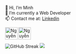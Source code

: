 👋 Hi, I’m Minh 
<br/>👀 I’m currently a Web Developer
<br/>📫 Contact me at: [Linkedin](https://www.linkedin.com/in/minh-quang-3325b9209/)

<div>
<a href="https://www.facebook.com/hgck000/">
  <img align="left" width="40px" alt="Nguyễn Quang Minh | Facebook" src="https://i.pinimg.com/564x/7d/f2/cc/7df2cc2a2a2d14d93354abe29d435ae8.jpg"/>
</a>

<a href="https://www.instagram.com/toilaqminh/">
  <img align="left" width="40px" alt="Nguyễn Quang Minh | Instagram" src="https://i.pinimg.com/736x/4d/40/97/4d4097f3c479b8da74d988c322c797fa.jpg"/>
</a>
</div>

<br />
<br />
<br />

<img src="https://github-readme-streak-stats.herokuapp.com/?user=hgck000" alt="GitHub Streak" />

<picture>
  <source
    srcset="https://github-readme-stats.vercel.app/api?username=hgck000&show_icons=true&theme=dark"
    media="(prefers-color-scheme: dark)"
  />
  <source
    srcset="https://github-readme-stats.vercel.app/api?username=hgck000&show_icons=true"
    media="(prefers-color-scheme: light), (prefers-color-scheme: no-preference)"
  />
  <img src="https://github-readme-stats.vercel.app/api?username=hgck000&show_icons=true" />
</picture>

     
